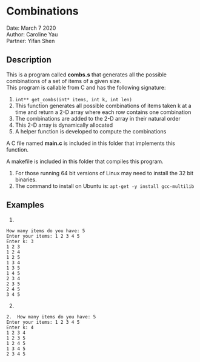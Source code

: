# Combinations
Date: March 7 2020  
Author: Caroline Yau  
Partner: Yifan Shen   

## Description
This is a program called **combs.s** that generates all the possible combinations of a set of items of a given size.  
This program is callable from C and has the following signature:
1.	`int** get_combs(int* items, int k, int len)`
2.	This function generates all possible combinations of items taken k at a time and return a 2-D array where each row contains one combination
1.	The combinations are added to the 2-D array in their natural order
2.	This 2-D array is dynamically allocated
3.	A helper function is developed to compute the combinations

A C file named **main.c** is included in this folder that implements this function.  

A makefile is included in this folder that compiles this program. 
1.	For those running 64 bit versions of Linux may need to install the 32 bit binaries.
2.	The command to install on Ubuntu is: `apt-get -y install gcc-multilib`

## Examples  
1.
```
How many items do you have: 5
Enter your items: 1 2 3 4 5
Enter k: 3
1 2 3
1 2 4
1 2 5
1 3 4
1 3 5
1 4 5
2 3 4
2 3 5
2 4 5
3 4 5
```
2. 
```
2.	How many items do you have: 5
Enter your items: 1 2 3 4 5
Enter k: 4
1 2 3 4
1 2 3 5
1 2 4 5
1 3 4 5
2 3 4 5
```
